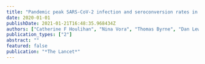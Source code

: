 ```yaml
---
title: "Pandemic peak SARS-CoV-2 infection and seroconversion rates in London frontline health-care workers"
date: 2020-01-01
publishDate: 2021-01-21T16:48:35.968434Z
authors: ["Catherine F Houlihan", "Nina Vora", "Thomas Byrne", "Dan Lewer", "Gavin Kelly", "Judith Heaney", "Sonia Gandhi", "Moira J Spyer", "Rupert Beale", "Peter Cherepanov", " others"]
publication_types: ["2"]
abstract: ""
featured: false
publication: "*The Lancet*"
---
```


